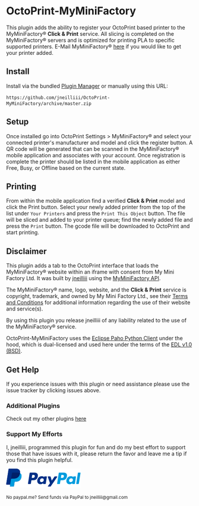 # OctoPrint-MyMiniFactory

This plugin adds the ability to register your OctoPrint based printer to the MyMiniFactory&reg; __Click & Print__ service. All slicing is completed on the MyMiniFactory&reg; servers and is optimized for printing PLA to specific supported printers. E-Mail MyMiniFactory&reg; [here](mailto:info@myminifactory.com) if you would like to get your printer added.

## Install

Install via the bundled [Plugin Manager](https://github.com/foosel/OctoPrint/wiki/Plugin:-Plugin-Manager)
or manually using this URL:

    https://github.com/jneilliii/OctoPrint-MyMiniFactory/archive/master.zip

## Setup

Once installed go into OctoPrint Settings > MyMiniFactory&reg; and select your connected printer's manufacturer and model and click the register button.  A QR code will be generated that can be scanned in the MyMiniFactory&reg; mobile application and associates with your account. Once registration is complete the printer should be listed in the mobile application as either Free, Busy, or Offline based on the current state.

## Printing

From within the mobile application find a verified __Click & Print__ model and click the Print button.  Select your newly added printer from the top of the list under `Your Printers` and press the `Print This Object` button.  The file will be sliced and added to your printer queue; find the newly added file and press the `Print` button. The gcode file will be downloaded to OctoPrint and start printing.

## Disclaimer

This plugin adds a tab to the OctoPrint interface that loads the MyMiniFactory&reg; website within an iframe with consent from My Mini Factory Ltd. It was built by [jneilliii](https://github.com/jneilliii) using the [MyMiniFactory API](https://www.myminifactory.com/pages/for-developers).

The MyMiniFactory&reg; name, logo, website, and the __Click & Print__ service is copyright, trademark, and owned by My Mini Factory Ltd., see their [Terms and Conditions](https://www.myminifactory.com/pages/terms-and-conditions) for additional information regarding the use of their website and service(s).

By using this plugin you release jneilliii of any liability related to the use of the MyMiniFactory&reg; service.

OctoPrint-MyMiniFactory uses the [Eclipse Paho Python Client](https://www.eclipse.org/paho/clients/python/) under the hood, which is dual-licensed and used here under the terms of the [EDL v1.0 (BSD)](https://www.eclipse.org/org/documents/edl-v10.php).

## Get Help

If you experience issues with this plugin or need assistance please use the issue tracker by clicking issues above.

### Additional Plugins

Check out my other plugins [here](https://plugins.octoprint.org/by_author/#jneilliii)

### Support My Efforts
I, jneilliii, programmed this plugin for fun and do my best effort to support those that have issues with it, please return the favor and leave me a tip if you find this plugin helpful.

[![paypal](paypal-with-text.png)](https://paypal.me/jneilliii)

<small>No paypal.me? Send funds via PayPal to jneilliii&#64;gmail&#46;com</small>

